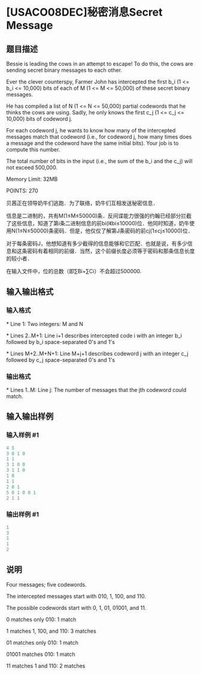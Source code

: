 # [USACO08DEC]秘密消息Secret Message

## 题目描述

Bessie is leading the cows in an attempt to escape! To do this, the cows are sending secret binary messages to each other.

Ever the clever counterspy, Farmer John has intercepted the first b\_i (1 <= b\_i <= 10,000) bits of each of M (1 <= M <= 50,000) of these secret binary messages.

He has compiled a list of N (1 <= N <= 50,000) partial codewords that he thinks the cows are using. Sadly, he only knows the first c\_j (1 <= c\_j <= 10,000) bits of codeword j.

For each codeword j, he wants to know how many of the intercepted messages match that codeword (i.e., for codeword j, how many times does a message and the codeword have the same initial bits). Your job is to compute this number.

The total number of bits in the input (i.e., the sum of the b\_i and the c\_j) will not exceed 500,000.

Memory Limit: 32MB

POINTS: 270

贝茜正在领导奶牛们逃跑．为了联络，奶牛们互相发送秘密信息．

信息是二进制的，共有M(1≤M≤50000)条．反间谍能力很强的约翰已经部分拦截了这些信息，知道了第i条二进制信息的前bi(l《bi≤10000)位．他同时知道，奶牛使用N(1≤N≤50000)条密码．但是，他仅仅了解第J条密码的前cj(1≤cj≤10000)位．

对于每条密码J，他想知道有多少截得的信息能够和它匹配．也就是说，有多少信息和这条密码有着相同的前缀．当然，这个前缀长度必须等于密码和那条信息长度的较小者．

在输入文件中，位的总数（即∑Bi+∑Ci）不会超过500000.

## 输入输出格式

### 输入格式

\* Line 1: Two integers: M and N

\* Lines 2..M+1: Line i+1 describes intercepted code i with an integer b\_i followed by b\_i space-separated 0's and 1's

\* Lines M+2..M+N+1: Line M+j+1 describes codeword j with an integer c\_j followed by c\_j space-separated 0's and 1's

### 输出格式

\* Lines 1..M: Line j: The number of messages that the jth codeword could match.

## 输入输出样例

### 输入样例 #1

```cpp
4 5 
3 0 1 0 
1 1 
3 1 0 0 
3 1 1 0 
1 0 
1 1 
2 0 1 
5 0 1 0 0 1 
2 1 1 

```
### 输出样例 #1

```cpp
1 
3 
1 
1 
2 

```
## 说明

Four messages; five codewords.

The intercepted messages start with 010, 1, 100, and 110.

The possible codewords start with 0, 1, 01, 01001, and 11.

0 matches only 010: 1 match

1 matches 1, 100, and 110: 3 matches

01 matches only 010: 1 match

01001 matches 010: 1 match

11 matches 1 and 110: 2 matches

